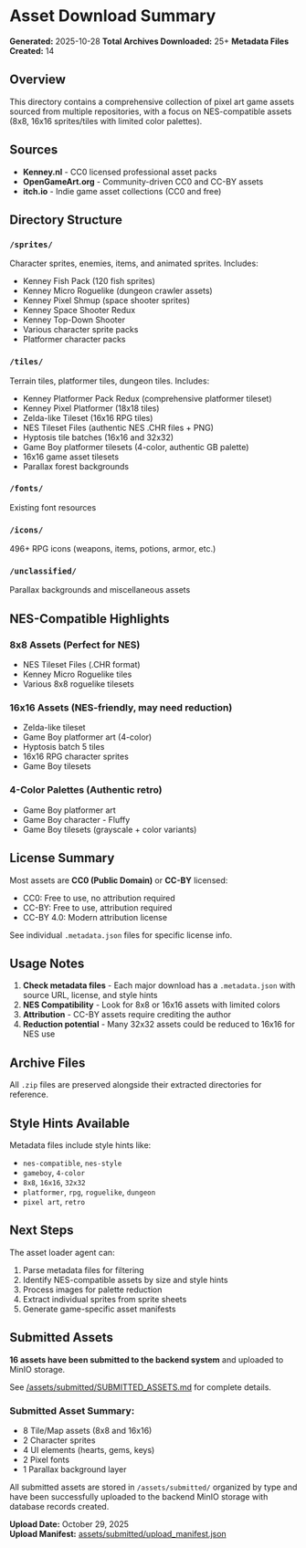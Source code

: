 # Asset Download Summary

**Generated:** 2025-10-28
**Total Archives Downloaded:** 25+
**Metadata Files Created:** 14

## Overview

This directory contains a comprehensive collection of pixel art game assets sourced from multiple repositories, with a focus on NES-compatible assets (8x8, 16x16 sprites/tiles with limited color palettes).

## Sources

- **Kenney.nl** - CC0 licensed professional asset packs
- **OpenGameArt.org** - Community-driven CC0 and CC-BY assets
- **itch.io** - Indie game asset collections (CC0 and free)

## Directory Structure

### `/sprites/`
Character sprites, enemies, items, and animated sprites. Includes:
- Kenney Fish Pack (120 fish sprites)
- Kenney Micro Roguelike (dungeon crawler assets)
- Kenney Pixel Shmup (space shooter sprites)
- Kenney Space Shooter Redux
- Kenney Top-Down Shooter
- Various character sprite packs
- Platformer character packs

### `/tiles/`
Terrain tiles, platformer tiles, dungeon tiles. Includes:
- Kenney Platformer Pack Redux (comprehensive platformer tileset)
- Kenney Pixel Platformer (18x18 tiles)
- Zelda-like Tileset (16x16 RPG tiles)
- NES Tileset Files (authentic NES .CHR files + PNG)
- Hyptosis tile batches (16x16 and 32x32)
- Game Boy platformer tilesets (4-color, authentic GB palette)
- 16x16 game asset tilesets
- Parallax forest backgrounds

### `/fonts/`
Existing font resources

### `/icons/`
496+ RPG icons (weapons, items, potions, armor, etc.)

### `/unclassified/`
Parallax backgrounds and miscellaneous assets

## NES-Compatible Highlights

### 8x8 Assets (Perfect for NES)
- NES Tileset Files (.CHR format)
- Kenney Micro Roguelike tiles
- Various 8x8 roguelike tilesets

### 16x16 Assets (NES-friendly, may need reduction)
- Zelda-like tileset
- Game Boy platformer art (4-color)
- Hyptosis batch 5 tiles
- 16x16 RPG character sprites
- Game Boy tilesets

### 4-Color Palettes (Authentic retro)
- Game Boy platformer art
- Game Boy character - Fluffy
- Game Boy tilesets (grayscale + color variants)

## License Summary

Most assets are **CC0 (Public Domain)** or **CC-BY** licensed:
- CC0: Free to use, no attribution required
- CC-BY: Free to use, attribution required
- CC-BY 4.0: Modern attribution license

See individual `.metadata.json` files for specific license info.

## Usage Notes

1. **Check metadata files** - Each major download has a `.metadata.json` with source URL, license, and style hints
2. **NES Compatibility** - Look for 8x8 or 16x16 assets with limited colors
3. **Attribution** - CC-BY assets require crediting the author
4. **Reduction potential** - Many 32x32 assets could be reduced to 16x16 for NES use

## Archive Files

All `.zip` files are preserved alongside their extracted directories for reference.

## Style Hints Available

Metadata files include style hints like:
- `nes-compatible`, `nes-style`
- `gameboy`, `4-color`
- `8x8`, `16x16`, `32x32`
- `platformer`, `rpg`, `roguelike`, `dungeon`
- `pixel art`, `retro`

## Next Steps

The asset loader agent can:
1. Parse metadata files for filtering
2. Identify NES-compatible assets by size and style hints
3. Process images for palette reduction
4. Extract individual sprites from sprite sheets
5. Generate game-specific asset manifests

## Submitted Assets

**16 assets have been submitted to the backend system** and uploaded to MinIO storage.

See [/assets/submitted/SUBMITTED_ASSETS.md](/home/johnnyfs/Projects/romulus/assets/submitted/SUBMITTED_ASSETS.md) for complete details.

### Submitted Asset Summary:
- 8 Tile/Map assets (8x8 and 16x16)
- 2 Character sprites
- 4 UI elements (hearts, gems, keys)
- 2 Pixel fonts
- 1 Parallax background layer

All submitted assets are stored in `/assets/submitted/` organized by type and have been successfully uploaded to the backend MinIO storage with database records created.

**Upload Date:** October 29, 2025  
**Upload Manifest:** [assets/submitted/upload_manifest.json](../../submitted/upload_manifest.json)
